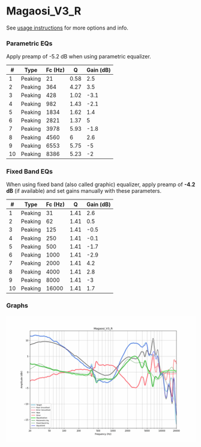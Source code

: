 # Magaosi_V3_R
See [usage instructions](https://github.com/jaakkopasanen/AutoEq#usage) for more options and info.

### Parametric EQs
Apply preamp of -5.2 dB when using parametric equalizer.

|   # | Type    |   Fc (Hz) |    Q |   Gain (dB) |
|-----|---------|-----------|------|-------------|
|   1 | Peaking |        21 | 0.58 |         2.5 |
|   2 | Peaking |       364 | 4.27 |         3.5 |
|   3 | Peaking |       428 | 1.02 |        -3.1 |
|   4 | Peaking |       982 | 1.43 |        -2.1 |
|   5 | Peaking |      1834 | 1.62 |         1.4 |
|   6 | Peaking |      2821 | 1.37 |         5   |
|   7 | Peaking |      3978 | 5.93 |        -1.8 |
|   8 | Peaking |      4560 | 6    |         2.6 |
|   9 | Peaking |      6553 | 5.75 |        -5   |
|  10 | Peaking |      8386 | 5.23 |        -2   |

### Fixed Band EQs
When using fixed band (also called graphic) equalizer, apply preamp of **-4.2 dB** (if available) and set gains manually with these parameters.

|   # | Type    |   Fc (Hz) |    Q |   Gain (dB) |
|-----|---------|-----------|------|-------------|
|   1 | Peaking |        31 | 1.41 |         2.6 |
|   2 | Peaking |        62 | 1.41 |         0.5 |
|   3 | Peaking |       125 | 1.41 |        -0.5 |
|   4 | Peaking |       250 | 1.41 |        -0.1 |
|   5 | Peaking |       500 | 1.41 |        -1.7 |
|   6 | Peaking |      1000 | 1.41 |        -2.9 |
|   7 | Peaking |      2000 | 1.41 |         4.2 |
|   8 | Peaking |      4000 | 1.41 |         2.8 |
|   9 | Peaking |      8000 | 1.41 |        -3   |
|  10 | Peaking |     16000 | 1.41 |         1.7 |

### Graphs
![](./Magaosi_V3_R.png)
